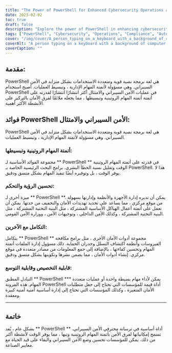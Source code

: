```yaml
---
title: "The Power of PowerShell for Enhanced Cybersecurity Operations and Compliance"
date: 2023-02-02
toc: true
draft: false
description: "Explore the power of PowerShell in enhancing cybersecurity operations and achieving compliance with industry standards through automation and streamlined processes."
tags: ["PowerShell", "Cybersecurity", "Operations", "Compliance", "Automation", "STIG/SRG Requirements", "NSACyber Guidance", "Windows Systems", "Blue-Team Defense", "Scripts", "Tools", "C Sharp projects"]
cover: "/img/cover/A_person_typing_on_a_keyboard_with_a_background_of_computer.png"
coverAlt: "A person typing on a keyboard with a background of computer servers and network cables, representing the use of PowerShell for cybersecurity operations and compliance."
coverCaption: ""
---
```


 ## مقدمة:  PowerShell هي لغة برمجة نصية قوية ومتعددة الاستخدامات بشكل متزايد في الأمن السيبراني. وهي مسؤولة لأتمتة المهام الإدارية ، وتبسيط العمليات. أصبح استخدام PowerShell في عمليات الأمن السيبراني والامتثال أكثر انتشارًا انتشارًا لقدرته على أتمتة أتمتة المهام الروتينية وتبسيطها ، مما يجعله ملائمًا لفرق الأمان بالتركيز على الأنشطة الأكثر أهمية.  ## فوائد PowerShell الأمن السيبراني والامتثال:  PowerShell هي لغة برمجة نصية قوية ومتعددة الاستخدامات بشكل متزايد في الأمن السيبراني. وهي مسؤولة لأتمتة المهام الإدارية ، وتبسيط العمليات.  ### أتمتة المهام الروتينية وتبسيطها:  مجموعة الفوائد الأساسية لـ ** PowerShell ** في قدرته على أتمتة المهام الروتينية الوقت وتقليل نسبة الخطأ البشري. برامج البحث الرئيسية الخاصة بـ PowerShell. هذا لا يوفر الوقت ، بل وتوفيره أيضًا تنفيذ المهام بشكل متسق ودقيق.  ### تحسين الرؤية والتحكم:  ميزة أخرى لـ ** PowerShell **. يمكن أن تديره إدارة الأجهزة والأنظمة وإدارتها بسهولة من موقع مركزي ، مما يساعد على تحديد تهديدات الأمان والتخفيف من حدتها. يمكن أن تعمل على أتمتة أعمال الهياكل الأساسية المشتركة ، مثل البنية التحتية المشتركة ، مثل البنية التحتية المشتركة ، وكذلك الأمن الداخلي ، وتوجيهات الأمن ، ووزارة الأمن القومي.  ### التكامل مع الآخرين:  يتكامل ** PowerShell ** مجموعة أدوات الأمان الأخرى ، مثل برامج مكافحة الفيروسات وأنظمة اكتشاف التسلل وجدران الحماية. ذلك مسؤول إدارة الملفات أتمتة المهام وتحسين كفاءتها ، بالإضافة إلى جمع المعلومات من مصادر متعددة في موقع مركزي. إنشاء أدوات الأمان ، مما يضمن نشرها وتكوينها بشكل متسق ودقيق.  ### قابلية التخصيص وقابلية التوسع:  التبادل المطبق ** PowerShell *** يمكن لأداء مهام بسيطة واحدة أو عمليات متعددة المهام. هذه المرونة PowerShell أداة قيمة للمؤسسات التي تحتاج إلى جعل متطلبات الأمان المتغيرة ، وكذلك المؤسسات التي تحتاج إلى إدارة أساسية أمنية أمنية كبيرة ومعقدة.  ________  ## خاتمة  بشكل عام ، يُعد ** PowerShell ** أداة أساسية في ترسانة محترفي الأمن السيبراني. تسمح إمكانياتها لفرق الأمن بأتمتة المهام الروتينية وتبها ، مما يوفر الوقت لأنشطة أكثر من ذلك. يمكن للمؤسسات تحسين وضع الأمن السيبراني والبقاء على قيد الحياة مع معايير الصناعة.